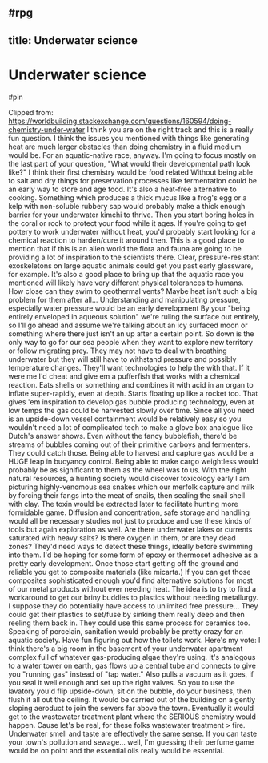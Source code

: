  #rpg
---
title: Underwater science
---

# Underwater science

#pin

Clipped from: https://worldbuilding.stackexchange.com/questions/160594/doing-chemistry-under-water
I think you are on the right track and this is a really fun question. I think the issues you mentioned with things like generating heat are much larger obstacles than doing chemistry in a fluid medium would be. For an aquatic-native race, anyway. I'm going to focus mostly on the last part of your question, "What would their developmental path look like?"
I think their first chemistry would be food related Without being able to salt and dry things for preservation processes like fermentation could be an early way to store and age food. It's also a heat-free alternative to cooking. Something which produces a thick mucus like a frog's egg or a kelp with non-soluble rubbery sap would probably make a thick enough barrier for your underwater kimchi to thrive. Then you start boring holes in the coral or rock to protect your food while it ages. If you're going to get pottery to work underwater without heat, you'd probably start looking for a chemical reaction to harden/cure it around then. 
This is a good place to mention that if this is an alien world the flora and fauna are going to be providing a lot of inspiration to the scientists there. Clear, pressure-resistant exoskeletons on large aquatic animals could get you past early glassware, for example. It's also a good place to bring up that the aquatic race you mentioned will likely have very different physical tolerances to humans. How close can they swim to geothermal vents? Maybe heat isn't such a big problem for them after all...
Understanding and manipulating pressure, especially water pressure would be an early development By your "being entirely enveloped in aqueous solution" we're ruling the surface out entirely, so I'll go ahead and assume we're talking about an icy surfaced moon or something where there just isn't an up after a certain point. So down is the only way to go for our sea people when they want to explore new territory or follow migrating prey. They may not have to deal with breathing underwater but they will still have to withstand pressure and possibly temperature changes. They'll want technologies to help the with that. 
If it were me I'd cheat and give em a pufferfish that works with a chemical reaction. Eats shells or something and combines it with acid in an organ to inflate super-rapidly, even at depth. Starts floating up like a rocket too. That gives 'em inspiration to develop gas bubble producing technology, even at low temps the gas could be harvested slowly over time. Since all you need is an upside-down vessel containment would be relatively easy so you wouldn't need a lot of complicated tech to make a glove box analogue like Dutch's answer shows.
Even without the fancy bubblefish, there'd be streams of bubbles coming out of their primitive carboys and fermenters. They could catch those. Being able to harvest and capture gas would be a HUGE leap in buoyancy control. Being able to make cargo weightless would probably be as significant to them as the wheel was to us. 
With the right natural resources, a hunting society would discover toxicology early I am picturing highly-venomous sea snakes which our merfolk capture and milk by forcing their fangs into the meat of snails, then sealing the snail shell with clay. The toxin would be extracted later to facilitate hunting more formidable game. Diffusion and concentration, safe storage and handling would all be necessary studies not just to produce and use these kinds of tools but again exploration as well. Are there underwater lakes or currents saturated with heavy salts? Is there oxygen in them, or are they dead zones? They'd need ways to detect these things, ideally before swimming into them.
I'd be hoping for some form of epoxy or thermoset adhesive as a pretty early development. Once those start getting off the ground and reliable you get to composite materials (like micarta.) If you can get those composites sophisticated enough you'd find alternative solutions for most of our metal products without ever needing heat. The idea is to try to find a workaround to get our briny buddies to plastics without needing metallurgy. I suppose they do potentially have access to unlimited free pressure... They could get their plastics to set/fuse by sinking them really deep and then reeling them back in. They could use this same process for ceramics too.
Speaking of porcelain, sanitation would probably be pretty crazy for an aquatic society. Have fun figuring out how the toilets work. Here's my vote: I think there's a big room in the basement of your underwater apartment complex full of whatever gas-producing algae they're using. It's analogous to a water tower on earth, gas flows up a central tube and connects to give you "running gas" instead of "tap water." Also pulls a vacuum as it goes, if you seal it well enough and set up the right valves. So you to use the lavatory you'd flip upside-down, sit on the bubble, do your business, then flush it all out the ceiling. It would be carried out of the building on a gently sloping aeroduct to join the sewers far above the town. Eventually it would get to the wastewater treatment plant where the SERIOUS chemistry would happen. 
Cause let's be real, for these folks wastewater treatment > fire. Underwater smell and taste are effectively the same sense. If you can taste your town's pollution and sewage... well, I'm guessing their perfume game would be on point and the essential oils really would be essential.
